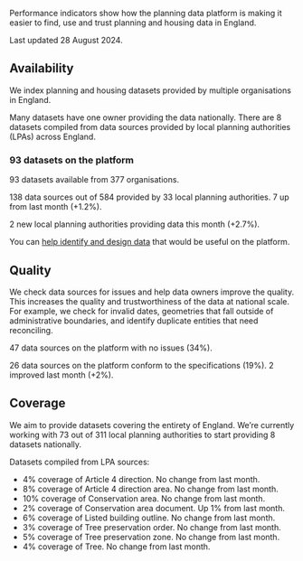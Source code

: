 Performance indicators show how the planning data platform is making it easier to find, use and trust planning and housing data in England.

Last updated 28 August 2024.

## Availability

We index planning and housing datasets provided by multiple organisations in England.

Many datasets have one owner providing the data nationally. There are 8 datasets compiled from data sources provided by local planning authorities (LPAs) across England.

### 93 datasets on the platform

93 datasets available from 377 organisations. <!--? added last month (+/-0%). -->

138 data sources out of 584 provided by 33 local planning authorities. 7 up from last month (+1.2%).

2 new local planning authorities providing data this month (+2.7%).

You can [help identify and design data](https://www.planning.data.gov.uk/) that would be useful on the platform.

## Quality

We check data sources for issues and help data owners improve the quality. This increases the quality and trustworthiness of the data at national scale. For example, we check for invalid dates, geometries that fall outside of administrative boundaries, and identify duplicate entities that need reconciling.

<!-- ### ?? out of ?? quality score -->

47 data sources on the platform with no issues (34%). <!-- 8 fixed last month (+15%). --> 

26 data sources on the platform conform to the specifications (19%). 2 improved last month (+2%).

<!-- 00 datasets up to date (0%). 00 updated last month (+/-0%). -->

## Coverage

We aim to provide datasets covering the entirety of England. We’re currently working with 73 out of 311 local planning authorities to start providing 8 datasets nationally.

<!-- ### ??% nationwide coverage -->

<!-- 5% average dataset coverage per local planning authority. No change from last month. -->

Datasets compiled from LPA sources:

* 4% coverage of Article 4 direction. No change from last month.
* 8% coverage of Article 4 direction area. No change from last month.
* 10% coverage of Conservation area. No change from last month.
* 2% coverage of Conservation area document. Up 1% from last month.
* 6% coverage of Listed building outline. No change from last month.
* 3% coverage of Tree preservation order. No change from last month.
* 5% coverage of Tree preservation zone. No change from last month.
* 4% coverage of Tree. No change from last month.

<!-- ## Usage

0.00 average daily calls. +/-0% change from last month. -->
